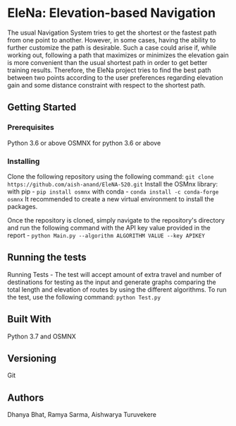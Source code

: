 # EleNa: Elevation-based Navigation

The usual Navigation System tries to get the shortest or the fastest path from one point to another. However, in some cases, having the ability to further customize the path is desirable. Such a case could arise if, while working out, following a path that maximizes or minimizes the elevation gain is more convenient than the usual shortest path in order to get better training results. Therefore, the EleNa project tries to find the best path between two points according to the user preferences regarding elevation gain and some distance constraint with respect to the shortest path.

## Getting Started
### Prerequisites
Python 3.6 or above
OSMNX for python 3.6 or above

### Installing
Clone the following repository using the following command:
`git clone https://github.com/aish-anand/EleNA-520.git`
Install the OSMnx library:
with pip - `pip install osmnx`
with conda - `conda install -c conda-forge osmnx`
It recommended to create a new virtual environment to install the packages.

Once the repository is cloned, simply navigate to the repository's directory and run the following command with the API key value provided in the report - 
`python Main.py --algorithm ALGORITHM VALUE --key APIKEY`
## Running the tests
Running Tests - The test will accept amount of extra travel and number of destinations for testing as the input and generate graphs comparing the total length and elevation of routes by using the different algorithms. To run the 
test, use the following command:
`python Test.py`
## Built With
Python 3.7 and OSMNX
## Versioning
Git
## Authors
Dhanya Bhat, Ramya Sarma, Aishwarya Turuvekere